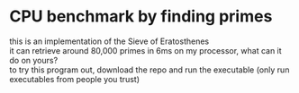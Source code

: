 # CPU benchmark by finding primes
this is an implementation of the Sieve of Eratosthenes\
it can retrieve around 80,000 primes in 6ms on my processor, what can it do on yours?\
to try this program out, download the repo and run the executable (only run executables from people you trust)
